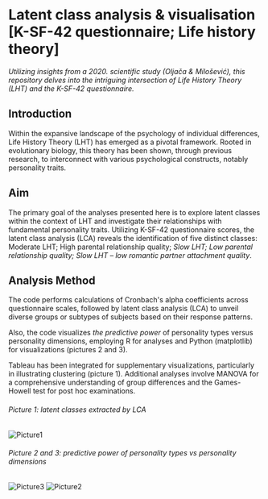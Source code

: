 # Latent class analysis & visualisation [K-SF-42 questionnaire; Life history theory]


*Utilizing insights from a 2020. scientific study (Oljača & Milošević), this repository delves into the intriguing intersection of Life History Theory (LHT) and the K-SF-42 questionnaire.*


## Introduction

Within the expansive landscape of the psychology of individual differences, Life History Theory (LHT) has emerged as a pivotal framework. Rooted in evolutionary biology, this theory has been shown, through previous research, to interconnect with various psychological constructs, notably personality traits.

## Aim

The primary goal of the analyses presented here is to explore latent classes within the context of LHT and investigate their relationships with fundamental personality traits. Utilizing K-SF-42 questionnaire scores, the latent class analysis (LCA) reveals the identification of five distinct classes: Moderate LHT; High parental relationship quality; *Slow LHT; Low parental relationship quality; Slow LHT – low romantic partner attachment quality*.

## Analysis Method

The code performs calculations of Cronbach's alpha coefficients across questionnaire scales, followed by latent class analysis (LCA) to unveil diverse groups or subtypes of subjects based on their response patterns. 

Also, the code visualizes *the predictive power* of personality types versus personality dimensions, employing R for analyses and Python (matplotlib) for visualizations (pictures 2 and 3). 

Tableau has been integrated for supplementary visualizations, particularly in illustrating clustering (picture 1). Additional analyses involve MANOVA for a comprehensive understanding of group differences and the Games-Howell test for post hoc examinations.


###### Picture 1: latent classes extracted by LCA
![Picture1](https://github.com/makilezx/Latent-class-analysis-visualisation-Life-history-theory/assets/50851469/77463bcb-8631-40fc-a2bd-aed9d552b052)
###### Picture 2 and 3: predictive power of personality types vs personality dimensions
![Picture3](https://github.com/makilezx/Latent-class-analysis-visualisation-Life-history-theory/assets/50851469/1bfbd184-0994-41d1-b6a9-47cb1221a42b)
![Picture2](https://github.com/makilezx/Latent-class-analysis-visualisation-Life-history-theory/assets/50851469/f63f1c01-f030-4f6e-b7fd-095c0e3defb2)


